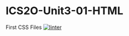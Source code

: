 # ICS2O-Unit3-01-HTML
First CSS Files
[![linter](https://github.com/Charlie-Dumpit-Jr/ICS2O-Unit3-01-HTML/workflows/linter/badge.svg)](https://github.com/marketplace/actions/super-linter)  
